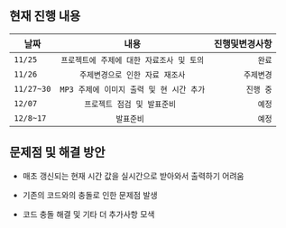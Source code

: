 ## 현재 진행 내용

| 날짜 | 내용 | 진행및변경사항 |
|---|:---:|---:|
| `11/25` | `프로젝트에 주제에 대한 자료조사 및 토의` | `완료` |
| `11/26` | `주제변경으로 인한 자료 재조사` | `주제변경` |
| `11/27~30` | `MP3 주제에 이미지 출력 및 현 시간 추가` | `진행 중` |
| `12/07` | `프로젝트 점검 및 발표준비 ` | `예정` |
| `12/8~17` | `발표준비 ` | `예정` |

## 문제점 및 해결 방안
  
- 매초 갱신되는 현재 시간 값을 실시간으로 받아와서 출력하기 어려움

- 기존의 코드와의 충돌로 인한 문제점 발생

- 코드 충돌 해결 및 기타 더 추가사항 모색
  
